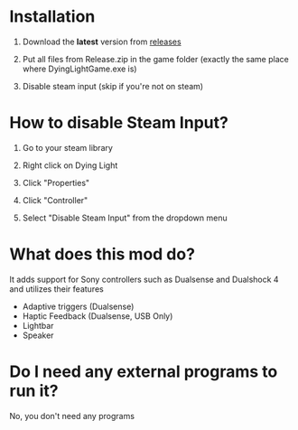 # Installation

1. Download the **latest** version from [releases](https://github.com/WujekFoliarz/Dying-Light-1-DUALSENSE-MOD/releases)
   
2. Put all files from Release.zip in the game folder (exactly the same place where DyingLightGame.exe is)
   
3. Disable steam input (skip if you're not on steam)
   

# How to disable Steam Input?

1. Go to your steam library
   
2. Right click on Dying Light

3. Click "Properties"

4. Click "Controller"

5. Select "Disable Steam Input" from the dropdown menu

# What does this mod do?

It adds support for Sony controllers such as Dualsense and Dualshock 4 and utilizes their features
- Adaptive triggers (Dualsense)
- Haptic Feedback (Dualsense, USB Only)
- Lightbar
- Speaker

# Do I need any external programs to run it?

No, you don't need any programs
